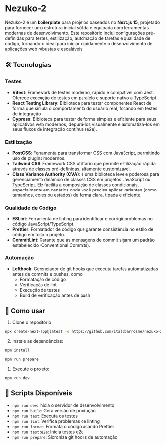 # Nezuko-2

Nezuko-2 é um **boilerplate** para projetos baseados no **Next.js 15**, projetado para fornecer uma estrutura inicial sólida e equipada com ferramentas modernas de desenvolvimento. Este repositório inclui configurações pré-definidas para testes, estilização, automação de tarefas e qualidade de código, tornando-o ideal para iniciar rapidamente o desenvolvimento de aplicações web robustas e escaláveis.

## 🛠 Tecnologias

### Testes

- **Vitest**: Framework de testes moderno, rápido e compatível com Jest. Oferece execução de testes em paralelo e suporte nativo a TypeScript.
- **React Testing Library**: Biblioteca para testar componentes React de forma que simula o comportamento do usuário real, focando em testes de integração.
- **Cypress**: Biblioteca para testar de forma simples e eficiente para seus aplicativos web modernos, depurá-los visualmente e automatizá-los em seus fluxos de integração contínua (e2e).

### Estilização

- **PostCSS**: Ferramenta para transformar CSS com JavaScript, permitindo uso de plugins modernos.
- **Tailwind CSS**: Framework CSS utilitário que permite estilização rápida através de classes pré-definidas, altamente customizável.
- **Class Variance Authority (CVA)**: é uma biblioteca leve e poderosa para gerenciamento dinâmico de classes CSS em projetos JavaScript ou TypeScript. Ele facilita a composição de classes condicionais, especialmente em cenários onde você precisa aplicar variantes (como tamanhos, cores ou estados) de forma clara, tipada e eficiente.

### Qualidade de Código

- **ESLint**: Ferramenta de linting para identificar e corrigir problemas no código JavaScript/TypeScript.
- **Prettier**: Formatador de código que garante consistência no estilo de código em todo o projeto.
- **CommitLint**: Garante que as mensagens de commit sigam um padrão estabelecido (Conventional Commits).

### Automação

- **Lefthook**: Gerenciador de git hooks que executa tarefas automatizadas antes de commits e pushes, como:
  - Formatação de código
  - Verificação de lint
  - Execução de testes
  - Build de verificação antes de push

## 🚀 Como usar

1. Clone o repositório

```bash
npx create-next-app@latest -e https://github.com/italobarrosme/nezuko-2
```

2. Instale as dependências:

```bash
npm install
```

```bash
npm run prepare
```

1. Execute o projeto:

```bash
npm run dev
```

## 📝 Scripts Disponíveis

- `npm run dev`: Inicia o servidor de desenvolvimento
- `npm run build`: Gera versão de produção
- `npm run test`: Executa os testes
- `npm run lint`: Verifica problemas de linting
- `npm run format`: Formata o código usando Prettier
- `npm run test:e2e`: Inicia testes e2e
- `npm run prepare`: Sicroniza git hooks de automação


